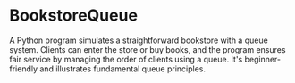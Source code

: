 # BookstoreQueue
A Python program simulates a straightforward bookstore with a queue system. Clients can enter the store or buy books, and the program ensures fair service by managing the order of clients using a queue. It's beginner-friendly and illustrates fundamental queue principles.
